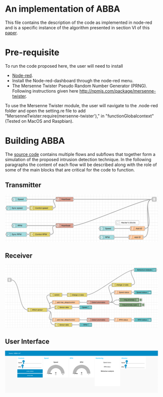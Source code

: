 # An implementation of ABBA
This file contains the description of the code as implemented in node-red and is a specific instance of the algorithm presented in section VI of this [paper](https://arxiv.org/pdf/2108.03942.pdf).

# Pre-requisite
To run the code proposed here, the user will need to install
* [Node-red](https://nodered.org/).
* Install the Node-red-dashboard through the node-red menu.
* The Mersenne Twister Pseudo Random Number Generator (PRNG). Following instructions given here http://npmjs.com/package/mersenne-twister.

To use the Mersenne Twister module, the user will navigate to the .node-red folder and open the setting.re file to add "MersenneTwister:require(mersenne-twister')," in "functionGlobalcontext" (Tested on MacOS and Raspbian).

# Building ABBA
The [source code](https://github.com/abbaiot/ABBA_Concept/blob/main/src/flows.json) contains multiple flows and subflows that together form a simulation of the proposed intrusion detection technique. In the following paragraphs the content of each flow will be described along with the role of some of the main blocks that are critical for the code to function.  
## Transmitter
![ABBA_Tx](https://github.com/abbaiot/ABBA_Concept/blob/main/img/Tx_flow.png)

## Receiver
![ABBA_Tx](https://github.com/abbaiot/ABBA_Concept/blob/main/img/Rx_flow.png)

## User Interface
![ABBA_Tx](https://github.com/abbaiot/ABBA_Concept/blob/main/img/Dashboard.png)
